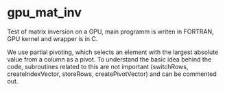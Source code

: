 # gpu_mat_inv
Test of matrix inversion on a GPU, main programm is writen in FORTRAN, GPU kernel and wrapper is in C.

We use partial pivoting, which selects an element with the largest absolute value from a column as a pivot. To understand the basic idea behind the code, subroutines related to this are not important (switchRows, createIndexVector, storeRows, createPivotVector) and can be commented out.
